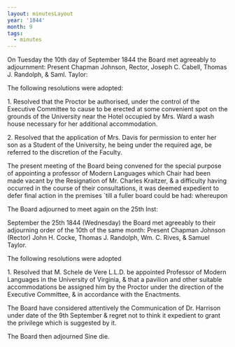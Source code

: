 ```yaml
---
layout: minutesLayout
year: '1844'
month: 9
tags:
  - minutes
---
```

On Tuesday the 10th day of September 1844 the Board met agreeably to adjournment: Present Chapman Johnson, Rector, Joseph C. Cabell, Thomas J. Randolph, & Saml. Taylor:

The following resolutions were adopted:

1\. Resolved that the Proctor be authorised, under the control of the Executive Committee to cause to be erected at some convenient spot on the grounds of the University near the Hotel occupied by Mrs. Ward a wash house necessary for her additional accommodation.

2\. Resolved that the application of Mrs. Davis for permission to enter her son as a Student of the University, he being under the required age, be referred to the discretion of the Faculty.

The present meeting of the Board being convened for the special purpose of appointing a professor of Modern Languages which Chair had been made vacant by the Resignation of Mr. Charles Kraitzer, & a difficulty having occurred in the course of their consultations, it was deemed expedient to defer final action in the premises \`till a fuller board could be had: whereupon

The Board adjourned to meet again on the 25th Inst:

September the 25th 1844 (Wednesday) the Board met agreeably to their adjourning order of the 10th of the same month: Present Chapman Johnson (Rector) John H. Cocke, Thomas J. Randolph, Wm. C. Rives, & Samuel Taylor.

The following resolutions were adopted

1\. Resolved that M. Schele de Vere L.L.D. be appointed Professor of Modern Languages in the University of Virginia, & that a pavilion and other suitable accommodations be assigned him by the Proctor under the direction of the Executive Committee, & in accordance with the Enactments.

The Board have considered attentively the Communication of Dr. Harrison under date of the 9th September & regret not to think it expedient to grant the privilege which is suggested by it.

The Board then adjourned Sine die.
